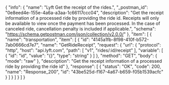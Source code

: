 {
  "info": {
    "name": "Lyft Get the receipt of the rides.",
    "_postman_id": "0e8eed4e-155e-4a6a-a3aa-1c66117ccc04",
    "description": "Get the receipt information of a processed ride by providing the ride id. Receipts will only be available to view once the payment has been processed. In the case of canceled ride, cancellation penalty is included if applicable.",
    "schema": "https://schema.getpostman.com/json/collection/v2.0.0/"
  },
  "item": [
    {
      "name": "transportation",
      "item": [
        {
          "id": "4145a1fb-8f98-410f-b572-7ab0666cd7e7",
          "name": "GetRideReceipt",
          "request": {
            "url": {
              "protocol": "http",
              "host": "api.lyft.com",
              "path": [
                "v1",
                "rides/:id/receipt"
              ],
              "variable": [
                {
                  "id": "id",
                  "value": "{}",
                  "type": "string"
                }
              ]
            },
            "method": "GET",
            "body": {
              "mode": "raw"
            },
            "description": "Get the receipt information of a processed ride by providing the ride id"
          },
          "response": [
            {
              "status": "OK",
              "code": 200,
              "name": "Response_200",
              "id": "43be525d-f167-4a67-b659-f05b1539acfc"
            }
          ]
        }
      ]
    }
  ]
}